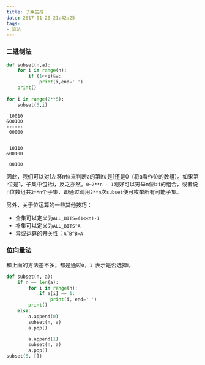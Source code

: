 ```yaml
---
title: 子集生成
date: 2017-01-20 21:42:25
tags:
- 算法
---
```

### 二进制法
```python
def subset(n,a):
    for i in range(n):
        if (1<<i)&a:
            print(i,end=' ')
    print()
    
for i in range(2**5):
    subset(5,i)
```
<!-- more -->
```
 10010
&00100
------
 00000


 10110
&00100
------
 00100
```
因此，我们可以对1左移n位来判断a的第i位是1还是0（将a看作位的数组）。如果第i位是1，子集中包括i，反之亦然。`0~2**n - 1`刚好可以穷举n位bit的组合，或者说n位数组共`2**n`个子集，即通过调用`2**n`次`subset`便可枚举所有可能子集。

另外，关于位运算的一些其他技巧：
- 全集可以定义为`ALL_BITS=(1<<n)-1`
- 补集可以定义为`ALL_BITS^A`
- 异或运算的开关性：`A^B^B=A`

### 位向量法
和上面的方法差不多，都是通过`0, 1 `表示是否选择i。
```python
def subset(n, a):
    if n == len(a):
        for i in range(n):
            if a[i] == 1:
                print(i, end=' ')
        print()
    else:
        a.append(0)
        subset(n, a)
        a.pop()

        a.append(1)
        subset(n, a)
        a.pop()
subset(5, [])
```
